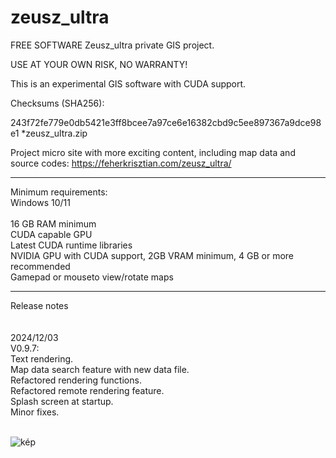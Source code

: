 # zeusz_ultra
FREE SOFTWARE
Zeusz_ultra private GIS project.

USE AT YOUR OWN RISK, NO WARRANTY!

This is an experimental GIS software with CUDA support.

Checksums (SHA256):

243f72fe779e0db5421e3ff8bcee7a97ce6e16382cbd9c5ee897367a9dce98e1 *zeusz_ultra.zip

Project micro site with more exciting content, including map data and source codes: https://feherkrisztian.com/zeusz_ultra/
 
--------------------------------

Minimum requirements:
<br>
Windows 10/11<br>
<br>
16 GB RAM minimum<br>
CUDA capable GPU<br>
Latest CUDA runtime libraries<br>
NVIDIA GPU with CUDA support, 2GB VRAM minimum, 4 GB or more recommended<br>
Gamepad or mouseto view/rotate maps<br>

-----------------------------
Release notes<BR>
<BR>
<BR>
2024/12/03<BR>
V0.9.7:<BR>
Text rendering.<BR>
Map data search feature with new data file.<BR>
Refactored rendering functions.<BR>
Refactored remote rendering feature.<BR>
Splash screen at startup.<BR>
Minor fixes.<BR>
<BR>

![kép](https://github.com/user-attachments/assets/7482de12-e471-483b-95a1-cb208ab661f1)
